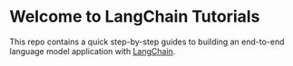 # Welcome to LangChain Tutorials

This repo contains a quick step-by-step guides to building an end-to-end language model application with [LangChain](https://python.langchain.com/en/latest/index.html).
